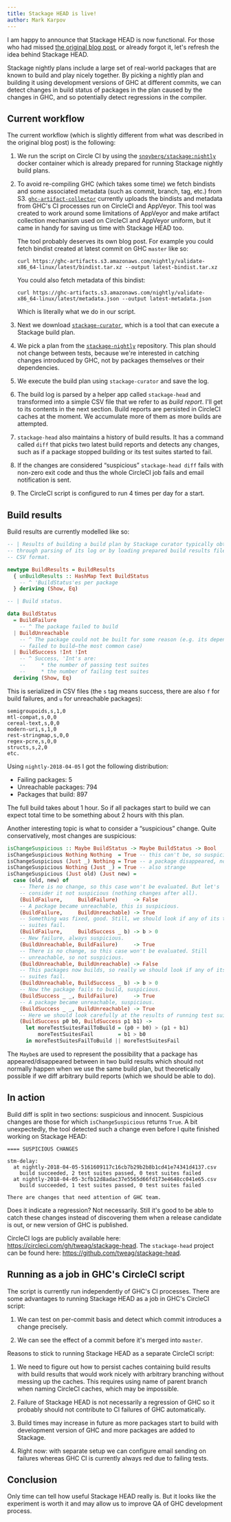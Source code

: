 ```yaml
---
title: Stackage HEAD is live!
author: Mark Karpov
---
```


I am happy to announce that Stackage HEAD is now functional. For those who
had missed [the original blog post](original-post), or already forgot it,
let's refresh the idea behind Stackage HEAD.

Stackage nightly plans include a large set of real-world packages that are
known to build and play nicely together. By picking a nightly plan and
building it using development versions of GHC at different commits, we can
detect changes in build status of packages in the plan caused by the changes
in GHC, and so potentially detect regressions in the compiler.

## Current workflow

The current workflow (which is slightly different from what was described in
the original blog post) is the following:

1. We run the script on Circle CI by using the
   [`snoyberg/stackage:nightly`][docker-container] docker container which is
   already prepared for running Stackage nightly build plans.

2. To avoid re-compiling GHC (which takes some time) we fetch bindists and
   some associated metadata (such as commit, branch, tag, etc.) from S3.
   [`ghc-artifact-collector`][ghc-artifact-collector] currently uploads the
   bindists and metadata from GHC's CI processes run on CircleCI and
   AppVeyor. This tool was created to work around some limitations of
   AppVeyor and make artifact collection mechanism used on CircleCI and
   AppVeyor uniform, but it came in handy for saving us time with Stackage
   HEAD too.

   The tool probably deserves its own blog post. For example you could fetch
   bindist created at latest commit on GHC `master` like so:

   ```
   curl https://ghc-artifacts.s3.amazonaws.com/nightly/validate-x86_64-linux/latest/bindist.tar.xz --output latest-bindist.tar.xz
   ```

   You could also fetch metadata of this bindist:

   ```
   curl https://ghc-artifacts.s3.amazonaws.com/nightly/validate-x86_64-linux/latest/metadata.json --output latest-metadata.json
   ```

   Which is literally what we do in our script.

3. Next we download [`stackage-curator`][stackage-curator], which is a tool
   that can execute a Stackage build plan.

4. We pick a plan from the [`stackage-nightly`][stackage-nightly]
   repository. This plan should not change between tests, because we're
   interested in catching changes introduced by GHC, not by packages
   themselves or their dependencies.

5. We execute the build plan using `stackage-curator` and save the log.

6. The build log is parsed by a helper app called `stackage-head` and
   transformed into a simple CSV file that we refer to as *build report*.
   I'll get to its contents in the next section. Build reports are persisted
   in CircleCI caches at the moment. We accumulate more of them as more
   builds are attempted.

7. `stackage-head` also maintains a history of build results. It has a
   command called `diff` that picks two latest build reports and detects any
   changes, such as if a package stopped building or its test suites started
   to fail.

8. If the changes are considered “suspicious” `stackage-head diff` fails
   with non-zero exit code and thus the whole CircleCI job fails and email
   notification is sent.

9. The CircleCI script is configured to run 4 times per day for a start.

## Build results

Build results are currently modelled like so:

```haskell
-- | Results of building a build plan by Stackage curator typically obtained
-- through parsing of its log or by loading prepared build results file in
-- CSV format.

newtype BuildResults = BuildResults
  { unBuildResults :: HashMap Text BuildStatus
    -- ^ 'BuildStatus'es per package
  } deriving (Show, Eq)

-- | Build status.

data BuildStatus
  = BuildFailure
    -- ^ The package failed to build
  | BuildUnreachable
    -- ^ The package could not be built for some reason (e.g. its dependency
    -- failed to build—the most common case)
  | BuildSuccess !Int !Int
    -- ^ Success, 'Int's are:
    --     * the number of passing test suites
    --     * the number of failing test suites
  deriving (Show, Eq)
```

This is serialized in CSV files (the `s` tag means success, there are also
`f` for build failures, and `u` for unreachable packages):

```csv
semigroupoids,s,1,0
mtl-compat,s,0,0
cereal-text,s,0,0
modern-uri,s,1,0
rest-stringmap,s,0,0
regex-pcre,s,0,0
structs,s,2,0
etc.
```

Using `nightly-2018-04-05` I got the following distribution:

* Failing packages: 5
* Unreachable packages: 794
* Packages that build: 897

The full build takes about 1 hour. So if all packages start to build we can
expect total time to be something about 2 hours with this plan.

Another interesting topic is what to consider a “suspicious” change. Quite
conservatively, most changes are suspicious:

```haskell
isChangeSuspicious :: Maybe BuildStatus -> Maybe BuildStatus -> Bool
isChangeSuspicious Nothing Nothing  = True -- this can't be, so suspicious
isChangeSuspicious (Just _) Nothing = True -- a package disappeared, not good
isChangeSuspicious Nothing (Just _) = True -- also strange
isChangeSuspicious (Just old) (Just new) =
  case (old, new) of
    -- There is no change, so this case won't be evaluated. But let's
    -- consider it not suspicious (nothing changes after all).
    (BuildFailure,     BuildFailure)     -> False
    -- A package became unreachable, this is suspicious.
    (BuildFailure,     BuildUnreachable) -> True
    -- Something was fixed, good. Still, we should look if any of its test
    -- suites fail.
    (BuildFailure,     BuildSuccess _ b) -> b > 0
    -- New failure, always suspicious.
    (BuildUnreachable, BuildFailure)     -> True
    -- There is no change, so this case won't be evaluated. Still
    -- unreachable, so not suspicious.
    (BuildUnreachable, BuildUnreachable) -> False
    -- This packages now builds, so really we should look if any of its test
    -- suites fail.
    (BuildUnreachable, BuildSuccess _ b) -> b > 0
    -- Now the package fails to build, suspicious.
    (BuildSuccess _ _, BuildFailure)     -> True
    -- A package became unreachable, suspicious.
    (BuildSuccess _ _, BuildUnreachable) -> True
    -- Here we should look carefully at the results of running test suites.
    (BuildSuccess p0 b0, BuildSuccess p1 b1) ->
      let moreTestSuitesFailToBuild = (p0 + b0) > (p1 + b1)
          moreTestSuitesFail        = b1 > b0
      in moreTestSuitesFailToBuild || moreTestSuitesFail
```

The `Maybe`s are used to represent the possibility that a package has
appeared/disappeared between in two build results which should not normally
happen when we use the same build plan, but theoretically possible if we
diff arbitrary build reports (which we should be able to do).

## In action

Build diff is split in two sections: suspicious and innocent. Suspicious
changes are those for which `isChangeSuspicious` returns `True`. A bit
unexpectedly, the tool detected such a change even before I quite finished
working on Stackage HEAD:

```
==== SUSPICIOUS CHANGES

stm-delay:
  at nightly-2018-04-05-5161609117c16cb7b29b2b8b1cd41e74341d4137.csv
    build succeeded, 2 test suites passed, 0 test suites failed
  at nightly-2018-04-05-3cfb12d8adac37e5565d66fd173e4648cc041e65.csv
    build succeeded, 1 test suites passed, 0 test suites failed

There are changes that need attention of GHC team.
```

Does it indicate a regression? Not necessarily. Still it's good to be able
to catch these changes instead of discovering them when a release candidate
is out, or new version of GHC is published.

CircleCI logs are publicly available here:
<https://circleci.com/gh/tweag/stackage-head>. The `stackage-head` project
can be found here: <https://github.com/tweag/stackage-head>.

## Running as a job in GHC's CircleCI script

The script is currently run independently of GHC's CI processes. There are
some advantages to running Stackage HEAD as a job in GHC's CircleCI script:

1. We can test on per-commit basis and detect which commit introduces a
   change precisely.

2. We can see the effect of a commit before it's merged into `master`.

Reasons to stick to running Stackage HEAD as a separate CircleCI script:

1. We need to figure out how to persist caches containing build results with
   build results that would work nicely with arbitrary branching without
   messing up the caches. This requires using name of parent branch when
   naming CircleCI caches, which may be impossible.

2. Failure of Stackage HEAD is not necessarily a regression of GHC so it
   probably should not contribute to CI failures of GHC automatically.

3. Build times may increase in future as more packages start to build with
   development version of GHC and more packages are added to Stackage.

4. Right now: with separate setup we can configure email sending on failures
   whereas GHC CI is currently always red due to failing tests.

## Conclusion

Only time can tell how useful Stackage HEAD really is. But it looks like the
experiment is worth it and may allow us to improve QA of GHC development
process.

[original-post]: https://www.tweag.io/posts/2017-10-27-stackage-head.html
[docker-container]: https://hub.docker.com/r/snoyberg/stackage/tags/
[ghc-artifact-collector]: https://github.com/tweag/ghc-artifact-collector
[stackage-curator]: https://github.com/fpco/stackage-curator
[stackage-nightly]: https://github.com/fpco/stackage-nightly
